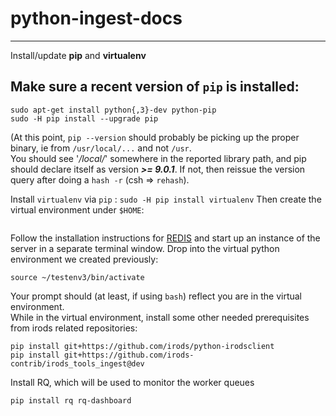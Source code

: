 # python-ingest-docs

---

Install/update **pip** and **virtualenv**


##  Make sure a recent version of `pip` is installed:

```
sudo apt-get install python{,3}-dev python-pip
sudo -H pip install --upgrade pip
```

(At this point, `pip --version` should probably be picking up the proper binary, ie from `/usr/local/...` and not `/usr`.  
You should see '*/local/*' somewhere in the reported library path, and pip should declare itself as version ***>= 9.0.1***.  If not, then reissue the version query after doing a `hash -r` (csh => `rehash`).

Install `virtualenv` via `pip` :
`sudo -H pip install virtualenv`
Then create the virtual environment under `$HOME`:
```cd ; virtualenv -p python3 testenv3
```

Follow the installation instructions for [REDIS](https://redis.io/download) and start up an instance of the  server in a separate terminal window.
Drop into the virtual python environment we created previously:
```
source ~/testenv3/bin/activate
```

Your prompt should (at least, if using `bash`) reflect you are in the virtual environment.  
While in the virtual environment, install some other needed prerequisites from irods related repositories:

```
pip install git+https://github.com/irods/python-irodsclient
pip install git+https://github.com/irods-contrib/irods_tools_ingest@dev
```

Install RQ, which will be used to monitor the worker queues

```
pip install rq rq-dashboard 
```
